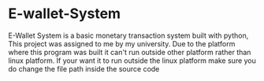 # E-wallet-System
E-Wallet System is a basic monetary transaction system built with python, This project was assigned to me by my university.
Due to the platform where this program was built it can't run outside other platform rather than linux platform.
If your want it to run outside the linux platform make sure you do change the file path inside the source code

